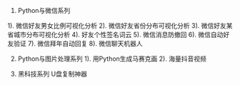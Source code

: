 1. Python与微信系列

1). 微信好友男女比例可视化分析
2). 微信好友省份分布可视化分析
3). 微信好友某省城市分布可视化分析
4). 好友个性签名词云
5). 微信消息防撤回
6). 微信自动好友验证
7). 微信拜年自动回复
8). 微信聊天机器人




2. Python与图片处理系列
1). 用Python生成马赛克画
2). 海量抖音视频



3. 黑科技系列
U盘复制神器 




